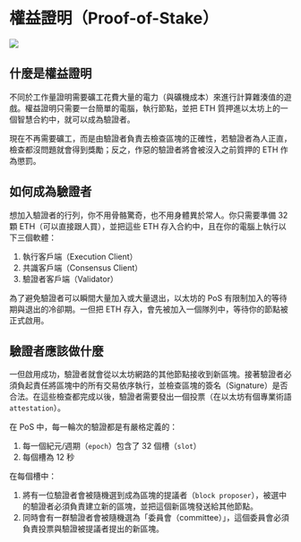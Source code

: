 # 權益證明（Proof-of-Stake）

![](https://i.imgur.com/lW0lyVo.png)


## 什麼是權益證明

不同於工作量證明需要礦工花費大量的電力（與礦機成本）來進行計算雜湊值的遊戲。權益證明只需要一台簡單的電腦，執行節點，並把 ETH 質押進以太坊上的一個智慧合約中，就可以成為驗證者。

現在不再需要礦工，而是由驗證者負責去檢查區塊的正確性，若驗證者為人正直，檢查都沒問題就會得到獎勵；反之，作惡的驗證者將會被沒入之前質押的 ETH 作為懲罰。

## 如何成為驗證者

想加入驗證者的行列，你不用骨骼驚奇，也不用身體異於常人。你只需要準備 32 顆 ETH（可以直接跟人買），並把這些 ETH 存入合約中，且在你的電腦上執行以下三個軟體：

1. 執行客戶端（Execution Client）
2. 共識客戶端（Consensus Client）
3. 驗證者客戶端（Validator）

為了避免驗證者可以瞬間大量加入或大量退出，以太坊的 PoS 有限制加入的等待期與退出的冷卻期。一但把 ETH 存入，會先被加入一個隊列中，等待你的節點被正式啟用。

## 驗證者應該做什麼

一但啟用成功，驗證者就會從以太坊網路的其他節點接收到新區塊。接著驗證者必須負起責任將區塊中的所有交易依序執行，並檢查區塊的簽名（Signature）是否合法。在這些檢查都完成以後，驗證者需要發出一個投票（在以太坊有個專業術語 `attestation`）。

在 PoS 中，每一輪次的驗證都是有嚴格定義的：
1. 每一個紀元/週期（`epoch`）包含了 32 個槽（`slot`）
2. 每個槽為 12 秒

在每個槽中：
1. 將有一位驗證者會被隨機選到成為區塊的提議者（`block proposer`），被選中的驗證者必須負責建立新的區塊，並把這個新區塊發送給其他節點。
2. 同時會有一群驗證者會被隨機選為「委員會（committee）」，這個委員會必須負責投票與驗證被提議者提出的新區塊。
